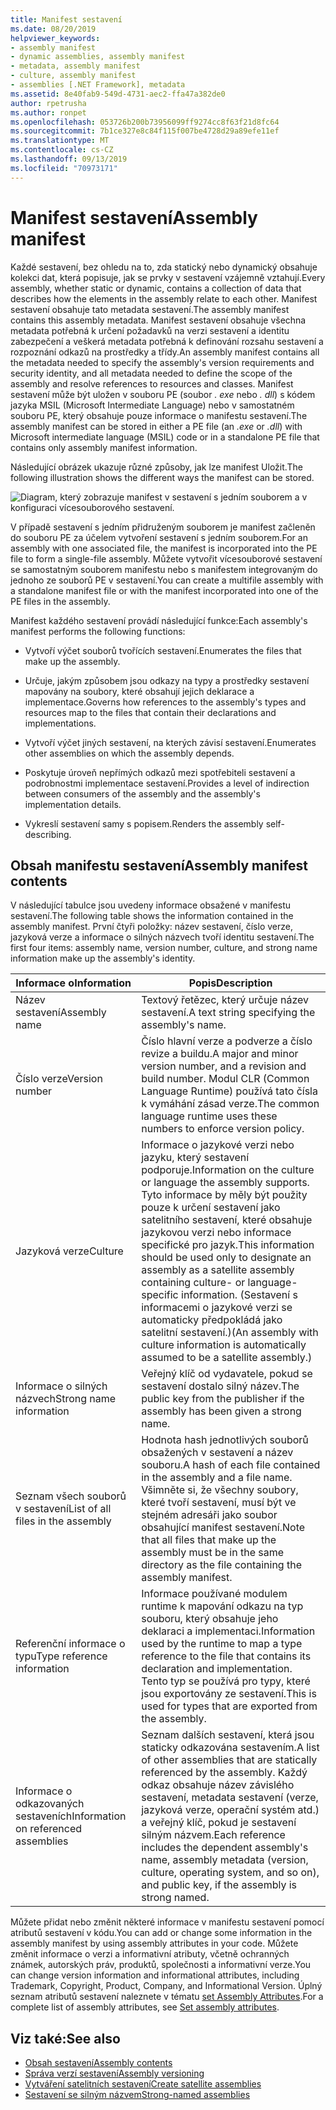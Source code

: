 ```yaml
---
title: Manifest sestavení
ms.date: 08/20/2019
helpviewer_keywords:
- assembly manifest
- dynamic assemblies, assembly manifest
- metadata, assembly manifest
- culture, assembly manifest
- assemblies [.NET Framework], metadata
ms.assetid: 8e40fab9-549d-4731-aec2-ffa47a382de0
author: rpetrusha
ms.author: ronpet
ms.openlocfilehash: 053726b200b73956099ff9274cc8f63f21d8fc64
ms.sourcegitcommit: 7b1ce327e8c84f115f007be4728d29a89efe11ef
ms.translationtype: MT
ms.contentlocale: cs-CZ
ms.lasthandoff: 09/13/2019
ms.locfileid: "70973171"
---
```

# <a name="assembly-manifest"></a><span data-ttu-id="e0a3b-102">Manifest sestavení</span><span class="sxs-lookup"><span data-stu-id="e0a3b-102">Assembly manifest</span></span>
<span data-ttu-id="e0a3b-103">Každé sestavení, bez ohledu na to, zda statický nebo dynamický obsahuje kolekci dat, která popisuje, jak se prvky v sestavení vzájemně vztahují.</span><span class="sxs-lookup"><span data-stu-id="e0a3b-103">Every assembly, whether static or dynamic, contains a collection of data that describes how the elements in the assembly relate to each other.</span></span> <span data-ttu-id="e0a3b-104">Manifest sestavení obsahuje tato metadata sestavení.</span><span class="sxs-lookup"><span data-stu-id="e0a3b-104">The assembly manifest contains this assembly metadata.</span></span> <span data-ttu-id="e0a3b-105">Manifest sestavení obsahuje všechna metadata potřebná k určení požadavků na verzi sestavení a identitu zabezpečení a veškerá metadata potřebná k definování rozsahu sestavení a rozpoznání odkazů na prostředky a třídy.</span><span class="sxs-lookup"><span data-stu-id="e0a3b-105">An assembly manifest contains all the metadata needed to specify the assembly's version requirements and security identity, and all metadata needed to define the scope of the assembly and resolve references to resources and classes.</span></span> <span data-ttu-id="e0a3b-106">Manifest sestavení může být uložen v souboru PE (soubor *. exe* nebo *. dll*) s kódem jazyka MSIL (Microsoft Intermediate Language) nebo v samostatném souboru PE, který obsahuje pouze informace o manifestu sestavení.</span><span class="sxs-lookup"><span data-stu-id="e0a3b-106">The assembly manifest can be stored in either a PE file (an *.exe* or *.dll*) with Microsoft intermediate language (MSIL) code or in a standalone PE file that contains only assembly manifest information.</span></span>  
  
 <span data-ttu-id="e0a3b-107">Následující obrázek ukazuje různé způsoby, jak lze manifest Uložit.</span><span class="sxs-lookup"><span data-stu-id="e0a3b-107">The following illustration shows the different ways the manifest can be stored.</span></span>  
  
 ![Diagram, který zobrazuje manifest v sestavení s jedním souborem a v konfiguraci vícesouborového sestavení.](./media/manifest/assembly-types-diagram.gif)  
  
 <span data-ttu-id="e0a3b-109">V případě sestavení s jedním přidruženým souborem je manifest začleněn do souboru PE za účelem vytvoření sestavení s jedním souborem.</span><span class="sxs-lookup"><span data-stu-id="e0a3b-109">For an assembly with one associated file, the manifest is incorporated into the PE file to form a single-file assembly.</span></span> <span data-ttu-id="e0a3b-110">Můžete vytvořit vícesouborové sestavení se samostatným souborem manifestu nebo s manifestem integrovaným do jednoho ze souborů PE v sestavení.</span><span class="sxs-lookup"><span data-stu-id="e0a3b-110">You can create a multifile assembly with a standalone manifest file or with the manifest incorporated into one of the PE files in the assembly.</span></span>  
  
 <span data-ttu-id="e0a3b-111">Manifest každého sestavení provádí následující funkce:</span><span class="sxs-lookup"><span data-stu-id="e0a3b-111">Each assembly's manifest performs the following functions:</span></span>  
  
- <span data-ttu-id="e0a3b-112">Vytvoří výčet souborů tvořících sestavení.</span><span class="sxs-lookup"><span data-stu-id="e0a3b-112">Enumerates the files that make up the assembly.</span></span>  
  
- <span data-ttu-id="e0a3b-113">Určuje, jakým způsobem jsou odkazy na typy a prostředky sestavení mapovány na soubory, které obsahují jejich deklarace a implementace.</span><span class="sxs-lookup"><span data-stu-id="e0a3b-113">Governs how references to the assembly's types and resources map to the files that contain their declarations and implementations.</span></span>  
  
- <span data-ttu-id="e0a3b-114">Vytvoří výčet jiných sestavení, na kterých závisí sestavení.</span><span class="sxs-lookup"><span data-stu-id="e0a3b-114">Enumerates other assemblies on which the assembly depends.</span></span>  
  
- <span data-ttu-id="e0a3b-115">Poskytuje úroveň nepřímých odkazů mezi spotřebiteli sestavení a podrobnostmi implementace sestavení.</span><span class="sxs-lookup"><span data-stu-id="e0a3b-115">Provides a level of indirection between consumers of the assembly and the assembly's implementation details.</span></span>  
  
- <span data-ttu-id="e0a3b-116">Vykreslí sestavení samy s popisem.</span><span class="sxs-lookup"><span data-stu-id="e0a3b-116">Renders the assembly self-describing.</span></span>  
  
## <a name="assembly-manifest-contents"></a><span data-ttu-id="e0a3b-117">Obsah manifestu sestavení</span><span class="sxs-lookup"><span data-stu-id="e0a3b-117">Assembly manifest contents</span></span>  
 <span data-ttu-id="e0a3b-118">V následující tabulce jsou uvedeny informace obsažené v manifestu sestavení.</span><span class="sxs-lookup"><span data-stu-id="e0a3b-118">The following table shows the information contained in the assembly manifest.</span></span> <span data-ttu-id="e0a3b-119">První čtyři položky: název sestavení, číslo verze, jazyková verze a informace o silných názvech tvoří identitu sestavení.</span><span class="sxs-lookup"><span data-stu-id="e0a3b-119">The first four items: assembly name, version number, culture, and strong name information make up the assembly's identity.</span></span>  
  
|<span data-ttu-id="e0a3b-120">Informace o</span><span class="sxs-lookup"><span data-stu-id="e0a3b-120">Information</span></span>|<span data-ttu-id="e0a3b-121">Popis</span><span class="sxs-lookup"><span data-stu-id="e0a3b-121">Description</span></span>|  
|-----------------|-----------------|  
|<span data-ttu-id="e0a3b-122">Název sestavení</span><span class="sxs-lookup"><span data-stu-id="e0a3b-122">Assembly name</span></span>|<span data-ttu-id="e0a3b-123">Textový řetězec, který určuje název sestavení.</span><span class="sxs-lookup"><span data-stu-id="e0a3b-123">A text string specifying the assembly's name.</span></span>|  
|<span data-ttu-id="e0a3b-124">Číslo verze</span><span class="sxs-lookup"><span data-stu-id="e0a3b-124">Version number</span></span>|<span data-ttu-id="e0a3b-125">Číslo hlavní verze a podverze a číslo revize a buildu.</span><span class="sxs-lookup"><span data-stu-id="e0a3b-125">A major and minor version number, and a revision and build number.</span></span> <span data-ttu-id="e0a3b-126">Modul CLR (Common Language Runtime) používá tato čísla k vymáhání zásad verze.</span><span class="sxs-lookup"><span data-stu-id="e0a3b-126">The common language runtime uses these numbers to enforce version policy.</span></span>|  
|<span data-ttu-id="e0a3b-127">Jazyková verze</span><span class="sxs-lookup"><span data-stu-id="e0a3b-127">Culture</span></span>|<span data-ttu-id="e0a3b-128">Informace o jazykové verzi nebo jazyku, který sestavení podporuje.</span><span class="sxs-lookup"><span data-stu-id="e0a3b-128">Information on the culture or language the assembly supports.</span></span> <span data-ttu-id="e0a3b-129">Tyto informace by měly být použity pouze k určení sestavení jako satelitního sestavení, které obsahuje jazykovou verzi nebo informace specifické pro jazyk.</span><span class="sxs-lookup"><span data-stu-id="e0a3b-129">This information should be used only to designate an assembly as a satellite assembly containing culture- or language-specific information.</span></span> <span data-ttu-id="e0a3b-130">(Sestavení s informacemi o jazykové verzi se automaticky předpokládá jako satelitní sestavení.)</span><span class="sxs-lookup"><span data-stu-id="e0a3b-130">(An assembly with culture information is automatically assumed to be a satellite assembly.)</span></span>|  
|<span data-ttu-id="e0a3b-131">Informace o silných názvech</span><span class="sxs-lookup"><span data-stu-id="e0a3b-131">Strong name information</span></span>|<span data-ttu-id="e0a3b-132">Veřejný klíč od vydavatele, pokud se sestavení dostalo silný název.</span><span class="sxs-lookup"><span data-stu-id="e0a3b-132">The public key from the publisher if the assembly has been given a strong name.</span></span>|  
|<span data-ttu-id="e0a3b-133">Seznam všech souborů v sestavení</span><span class="sxs-lookup"><span data-stu-id="e0a3b-133">List of all files in the assembly</span></span>|<span data-ttu-id="e0a3b-134">Hodnota hash jednotlivých souborů obsažených v sestavení a název souboru.</span><span class="sxs-lookup"><span data-stu-id="e0a3b-134">A hash of each file contained in the assembly and a file name.</span></span> <span data-ttu-id="e0a3b-135">Všimněte si, že všechny soubory, které tvoří sestavení, musí být ve stejném adresáři jako soubor obsahující manifest sestavení.</span><span class="sxs-lookup"><span data-stu-id="e0a3b-135">Note that all files that make up the assembly must be in the same directory as the file containing the assembly manifest.</span></span>|  
|<span data-ttu-id="e0a3b-136">Referenční informace o typu</span><span class="sxs-lookup"><span data-stu-id="e0a3b-136">Type reference information</span></span>|<span data-ttu-id="e0a3b-137">Informace používané modulem runtime k mapování odkazu na typ souboru, který obsahuje jeho deklaraci a implementaci.</span><span class="sxs-lookup"><span data-stu-id="e0a3b-137">Information used by the runtime to map a type reference to the file that contains its declaration and implementation.</span></span> <span data-ttu-id="e0a3b-138">Tento typ se používá pro typy, které jsou exportovány ze sestavení.</span><span class="sxs-lookup"><span data-stu-id="e0a3b-138">This is used for types that are exported from the assembly.</span></span>|  
|<span data-ttu-id="e0a3b-139">Informace o odkazovaných sestaveních</span><span class="sxs-lookup"><span data-stu-id="e0a3b-139">Information on referenced assemblies</span></span>|<span data-ttu-id="e0a3b-140">Seznam dalších sestavení, která jsou staticky odkazována sestavením.</span><span class="sxs-lookup"><span data-stu-id="e0a3b-140">A list of other assemblies that are statically referenced by the assembly.</span></span> <span data-ttu-id="e0a3b-141">Každý odkaz obsahuje název závislého sestavení, metadata sestavení (verze, jazyková verze, operační systém atd.) a veřejný klíč, pokud je sestavení silným názvem.</span><span class="sxs-lookup"><span data-stu-id="e0a3b-141">Each reference includes the dependent assembly's name, assembly metadata (version, culture, operating system, and so on), and public key, if the assembly is strong named.</span></span>|  
  
 <span data-ttu-id="e0a3b-142">Můžete přidat nebo změnit některé informace v manifestu sestavení pomocí atributů sestavení v kódu.</span><span class="sxs-lookup"><span data-stu-id="e0a3b-142">You can add or change some information in the assembly manifest by using assembly attributes in your code.</span></span> <span data-ttu-id="e0a3b-143">Můžete změnit informace o verzi a informativní atributy, včetně ochranných známek, autorských práv, produktů, společnosti a informativní verze.</span><span class="sxs-lookup"><span data-stu-id="e0a3b-143">You can change version information and informational attributes, including Trademark, Copyright, Product, Company, and Informational Version.</span></span> <span data-ttu-id="e0a3b-144">Úplný seznam atributů sestavení naleznete v tématu [set Assembly Attributes](set-attributes.md).</span><span class="sxs-lookup"><span data-stu-id="e0a3b-144">For a complete list of assembly attributes, see [Set assembly attributes](set-attributes.md).</span></span>  
  
## <a name="see-also"></a><span data-ttu-id="e0a3b-145">Viz také:</span><span class="sxs-lookup"><span data-stu-id="e0a3b-145">See also</span></span>

- [<span data-ttu-id="e0a3b-146">Obsah sestavení</span><span class="sxs-lookup"><span data-stu-id="e0a3b-146">Assembly contents</span></span>](contents.md)
- [<span data-ttu-id="e0a3b-147">Správa verzí sestavení</span><span class="sxs-lookup"><span data-stu-id="e0a3b-147">Assembly versioning</span></span>](versioning.md)
- [<span data-ttu-id="e0a3b-148">Vytváření satelitních sestavení</span><span class="sxs-lookup"><span data-stu-id="e0a3b-148">Create satellite assemblies</span></span>](../../framework/resources/creating-satellite-assemblies-for-desktop-apps.md)
- [<span data-ttu-id="e0a3b-149">Sestavení se silným názvem</span><span class="sxs-lookup"><span data-stu-id="e0a3b-149">Strong-named assemblies</span></span>](strong-named.md)
